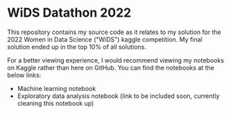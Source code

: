 # WiDS Datathon 2022

This repository contains my source code as it relates to my solution for the 2022 Women in Data Science ("WiDS") kaggle competition.  My final solution ended up in the top 10% of all solutions.

For a better viewing experience, I would recommend viewing my notebooks on Kaggle rather than here on GitHub.  You can find the notebooks at the below links:

- Machine learning notebook
- Exploratory data analysis notebook (link to be included soon, currently cleaning this notebook up)
